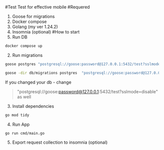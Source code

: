 #Test
Test for effective mobile
#Requered
1) Goose for migrations
2) Docker compose
3) Golang (my ver 1.24.2)
4) Insomnia (optional)
#How to start
1) Run DB 
```bash
docker compose up
```
2) Run migrations 
```bash
goose postgres "postgresql://goose:password@127.0.0.1:5432/test?sslmode=disable" -dir db/migrations -table public.goose_migrations up
```
```bash
goose -dir db/migrations postgres  "postgresql://goose:password@127.0.0.1:5432/test?sslmode=disable" up
```
If you changed your db - change
>"postgresql://goose:password@127.0.0.1:5432/test?sslmode=disable"
as well
3) Install dependencies
```bash
go mod tidy
```
4) Run App
```bash 
go run cmd/main.go
```
5) Export request collection to insomnia (optional)